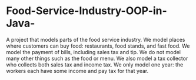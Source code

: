 # Food-Service-Industry-OOP-in-Java-
A project that models parts of the food service industry. We model places where customers can buy food: restaurants, food stands, and fast food. We model the payment of bills, including sales tax and tip. We do not model many other things such as the food or menu. We also model a tax collector who collects both sales tax and income tax. We only model one year: the workers each have some income and pay tax for that year.
